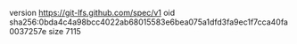 version https://git-lfs.github.com/spec/v1
oid sha256:0bda4c4a98bcc4022ab68015583e6bea075a1dfd3fa9ec1f7cca40fa0037257e
size 7115
